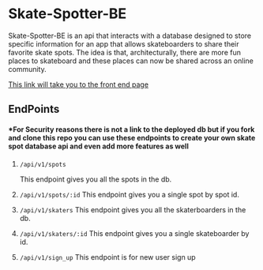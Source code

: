# Skate-Spotter-BE

Skate-Spotter-BE is an api that interacts with a database designed to store specific information for an app that allows skateboarders to share their favorite skate spots. The idea is that, architecturally, there are more fun places to skateboard and these places can now be shared across an online community.

[This link will take you to the front end page](https://github.com/brandonfiebiger/skateSpotter)

## EndPoints
#### *For Security reasons there is not a link to the deployed db but if you fork and clone this repo you can use these endpoints to create your own skate spot database api and even add more features as well

1. `/api/v1/spots`

   This endpoint gives you all the spots in the db.
2. `/api/v1/spots/:id`
    This endpoint gives you a single spot by spot id.
3. `/api/v1/skaters`
    This endpoint gives you all the skaterboarders in the db.
4. `/api/v1/skaters/:id`
    This endpoint gives you a single skateboarder by id.
5. `/api/v1/sign_up`
    This endpoint is for new user sign up
